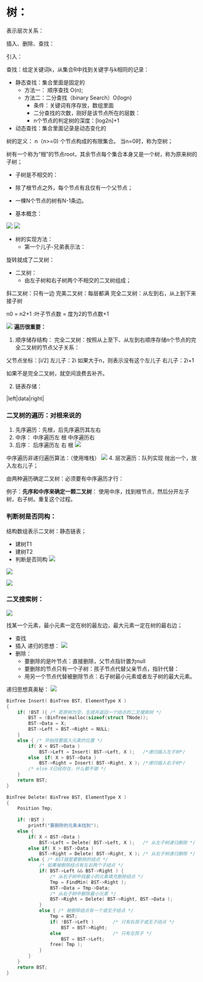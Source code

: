 # 树：
表示层次关系：

插入、删除、查找：

引入：

查找：给定关键词k，从集合R中找到关键字与k相同的记录：
- 静态查找：集合里面是固定的
  - 方法一： 顺序查找 O(n);
  - 方法二：二分查找（binary Search）O(logn)
    - 条件：关键词有序存放，数组里面
    - 二分查找的次数，刚好是该节点所在的层数：
    - n个节点的判定树的深度：[log2n]+1
- 动态查找：集合里面记录是动态变化的

树的定义：
n（n>=0) 个节点构成的有限集合。
当n=0时，称为空树；

树有一个称为“根”的节点root，其余节点每个集合本身又是一个树，称为原来树的子树；

- 子树是不相交的：
- 除了根节点之外，每个节点有且仅有一个父节点；
- 一棵N个节点的树有N-1条边。

- 基本概念：

![](https://gitee.com/csu_vincent/images/raw/master/null/20200728144321.png)
![](https://gitee.com/csu_vincent/images/raw/master/null/20200728144608.png)

- 树的实现方法：
  - 第一个儿子-兄弟表示法：

旋转就成了二叉树：

- 二叉树：
  - 由左子树和右子树两个不相交的二叉树组成；

斜二叉树：只有一边
完美二叉树：每层都满
完全二叉树：从左到右，从上到下来接子树

n0 = n2+1 :叶子节点数 = 度为2的节点数+1

![](https://gitee.com/csu_vincent/images/raw/master/null/20200728152337.png)
**遍历很重要：**

1. 顺序储存结构：
完全二叉树：按照从上至下、从左到右顺序存储n个节点的完全二叉树的节点父子关系：

父节点坐标：[i/2]
左儿子：2i 如果大于n，则表示没有这个左儿子
右儿子：2i+1

如果不是完全二叉树，就空间浪费去补齐。

2. 链表存储：

|left|data|right|

### 二叉树的遍历：对根来说的

1. 先序遍历：先根，后先序遍历其左右
2. 中序：     中序遍历左 根 中序遍历右
3. 后序：       后序遍历左 右 根
![](https://gitee.com/csu_vincent/images/raw/master/null/20200728154030.png)

中序遍历非递归遍历算法：（使用堆栈）
![](https://gitee.com/csu_vincent/images/raw/master/null/20200728154649.png)
4. 层次遍历：队列实现
   抛出一个，放入左右儿子；

由两种遍历确定二叉树：必须要有中序遍历才行：

例子：**先序和中序来确定一颗二叉树**：
使用中序，找到根节点，然后分开左子树，右子树。重复这个过程。

### 判断树是否同构：

结构数组表示二叉树：静态链表；

- 建树T1
- 建树T2
- 判断是否同构
![](https://gitee.com/csu_vincent/images/raw/master/null/20200728165624.png)

![](https://gitee.com/csu_vincent/images/raw/master/null/20200728170104.png)

![](https://gitee.com/csu_vincent/images/raw/master/null/20200728170028.png)

### 二叉搜索树：
![](https://gitee.com/csu_vincent/images/raw/master/null/20200728170332.png)

找某一个元素，最小元素一定在树的最左边，最大元素一定在树的最右边；
- 查找
- 插入
递归的思想：
![](https://gitee.com/csu_vincent/images/raw/master/null/20200728171222.png)
- 删除：
  - 要删除的是叶节点：直接删除，父节点指针置为null
  - 要删除的节点只有一个子树：孩子节点代替父亲节点，指针代替：
  - 用另一个节点代替被删除节点：右子树最小元素或者左子树的最大元素。

递归思想真奥秘：
![](https://gitee.com/csu_vincent/images/raw/master/null/20200728172650.png)

```c++
BinTree Insert( BinTree BST, ElementType X )
{
    if( !BST ){ /* 若原树为空，生成并返回一个结点的二叉搜索树 */
        BST = (BinTree)malloc(sizeof(struct TNode));
        BST->Data = X;
        BST->Left = BST->Right = NULL;
    }
    else { /* 开始找要插入元素的位置 */
        if( X < BST->Data )
            BST->Left = Insert( BST->Left, X );   /*递归插入左子树*/
        else  if( X > BST->Data )
            BST->Right = Insert( BST->Right, X ); /*递归插入右子树*/
        /* else X已经存在，什么都不做 */
    }
    return BST;
}
 
BinTree Delete( BinTree BST, ElementType X ) 
{ 
    Position Tmp; 
 
    if( !BST ) 
        printf("要删除的元素未找到"); 
    else {
        if( X < BST->Data ) 
            BST->Left = Delete( BST->Left, X );   /* 从左子树递归删除 */
        else if( X > BST->Data ) 
            BST->Right = Delete( BST->Right, X ); /* 从右子树递归删除 */
        else { /* BST就是要删除的结点 */
            /* 如果被删除结点有左右两个子结点 */ 
            if( BST->Left && BST->Right ) {
                /* 从右子树中找最小的元素填充删除结点 */
                Tmp = FindMin( BST->Right );
                BST->Data = Tmp->Data;
                /* 从右子树中删除最小元素 */
                BST->Right = Delete( BST->Right, BST->Data );
            }
            else { /* 被删除结点有一个或无子结点 */
                Tmp = BST; 
                if( !BST->Left )       /* 只有右孩子或无子结点 */
                    BST = BST->Right; 
                else                   /* 只有左孩子 */
                    BST = BST->Left;
                free( Tmp );
            }
        }
    }
    return BST;
}
```